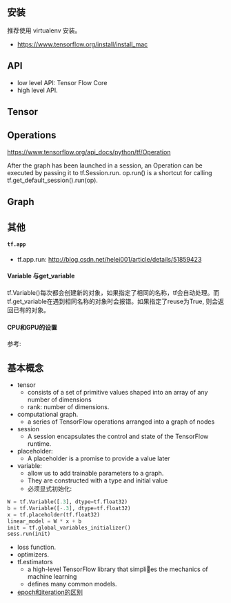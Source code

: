 ## 安装
推荐使用 virtualenv 安装。
- https://www.tensorflow.org/install/install_mac

## API
- low level API: Tensor Flow Core
- high level API.

## Tensor

## Operations
https://www.tensorflow.org/api_docs/python/tf/Operation

After the graph has been launched in a session, an Operation can be executed by passing it to tf.Session.run. op.run() is a shortcut for calling tf.get_default_session().run(op).
## Graph

## 其他
#### `tf.app`
- tf.app.run: http://blog.csdn.net/helei001/article/details/51859423

#### Variable 与get_variable
tf.Variable()每次都会创建新的对象，如果指定了相同的名称，tf会自动处理。而tf.get_variable在遇到相同名称的对象时会报错。如果指定了reuse为True, 则会返回已有的对象。


#### CPU和GPU的设置
参考: [](https://www.cnblogs.com/darkknightzh/p/6591923.html)

## 基本概念
- tensor
  - consists of a set of primitive values shaped into an array of any number of dimensions
  - rank: number of dimensions.
- computational graph.
  - a series of TensorFlow operations arranged into a graph of nodes
- session
  - A session encapsulates the control and state of the TensorFlow runtime.
- placeholder:
  - A placeholder is a promise to provide a value later
- variable:
  - allow us to add trainable parameters to a graph.
  - They are constructed with a type and initial value
  - 必须显式初始化:

```python
W = tf.Variable([.3], dtype=tf.float32)
b = tf.Variable([-.3], dtype=tf.float32)
x = tf.placeholder(tf.float32)
linear_model = W * x + b
init = tf.global_variables_initializer()
sess.run(init)
```

- loss function.
- optimizers.
- tf.estimators
  - a high-level TensorFlow library that simpli􀂡es the mechanics of machine learning
  - defines many common models.
 - [epoch和iteration的区别](https://zhidao.baidu.com/question/201951328759691645.html)
